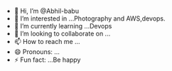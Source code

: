 - 👋 Hi, I’m @Abhil-babu
- 👀 I’m interested in ...Photography and AWS,devops.
- 🌱 I’m currently learning ...Devops
- 💞️ I’m looking to collaborate on ...
- 📫 How to reach me ...
- 😄 Pronouns: ...
- ⚡ Fun fact: ...Be happy

<!---
Abhil-babu/Abhil-babu is a ✨ special ✨ repository because its `README.md` (this file) appears on your GitHub profile.
You can click the Preview link to take a look at your changes.
--->
